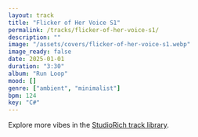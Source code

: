 ```yaml
---
layout: track
title: "Flicker of Her Voice S1"
permalink: /tracks/flicker-of-her-voice-s1/
description: ""
image: "/assets/covers/flicker-of-her-voice-s1.webp"
image_ready: false
date: 2025-01-01
duration: "3:30"
album: "Run Loop"
mood: []
genre: ["ambient", "minimalist"]
bpm: 124
key: "C#"
---
```


Explore more vibes in the [StudioRich track library](/tracks/).
